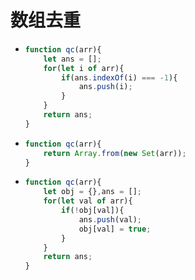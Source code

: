 # 数组去重

- ```js
  function qc(arr){
      let ans = [];
      for(let i of arr){
          if(ans.indexOf(i) === -1){
              ans.push(i);
          }
      }
      return ans;
  }
  ```

- ```js
  function qc(arr){
      return Array.from(new Set(arr));
  }
  ```

- ```js
  function qc(arr){
      let obj = {},ans = [];
      for(let val of arr){
          if(!obj[val]){
              ans.push(val);
              obj[val] = true;
          }
      }
      return ans;
  }
  ```

  